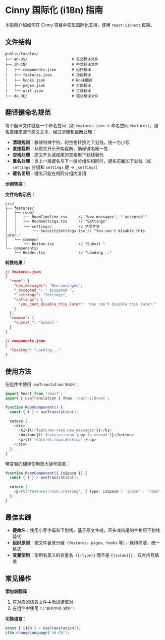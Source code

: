 # Cinny 国际化 (i18n) 指南

本指南介绍如何在 Cinny 项目中实现国际化支持，使用 `react-i18next` 框架。

## 文件结构

```
public/locales/
├── en-US/                    # 英文翻译文件
├── zh-CN/                    # 中文翻译文件
│   ├── components.json       # 组件翻译
│   ├── features.json         # 功能翻译
│   ├── hooks.json            # Hook翻译
│   ├── pages.json            # 页面翻译
│   └── util.json             # 工具翻译
└── de-DE/                    # 德文翻译文件
```

## 翻译键命名规范

每个翻译文件就是一个命名空间（如 `features.json` → 命名空间 `features`），键名直接来源于原文文本，经过清理和截断处理：

- **清理规则**：移除特殊字符，将空格转换为下划线，统一为小写
- **直接截断**：从原文开头开始截断，确保键名唯一性
- **空格处理**：原文开头或结尾的空格用下划线替代
- **重名处理**：当上一层键名与下一层分组名相同时，键名前面加下划线（如 `settings` 分组和 `settings` 键 → `_settings`）
- **键名复用**：键名只能在相同分组内复用

**示例转换**：

**文件结构示例**：
```
src/
├── features/
│   ├── room/
│   │   ├── RoomTimeline.tsx     // "New messages", " accepted "
│   │   ├── RoomSettings.tsx     // "Settings"
│   │   └── settings/            // 子文件夹
│   │       └── SecuritySettings.tsx // "You can't disable this later."
│   └── common/
│       └── Button.tsx           // "Submit "
└── components/
    └── Header.tsx               // "Loading..."
```

**转换结果**：
```json
// features.json
{
  "room": {
    "new_messages": "New messages",
    "_accepted_": " accepted ",
    "_settings": "Settings",
    "settings": {
      "you_cant_disable_this_later": "You can't disable this later."
    }
  },
  "common": {
    "submit_": "Submit "
  }
}

// components.json
{
  "loading": "Loading..."
}
```

## 使用方法

在组件中使用 `useTranslation` hook：

```typescript
import React from 'react';
import { useTranslation } from 'react-i18next';

function RoomComponent() {
  const { t } = useTranslation();
  
  return (
    <div>
      <h1>{t('features:room.new_messages')}</h1>
      <button>{t('features:room.jump_to_unread')}</button>
      <p>{t('features:room.desktop')}</p>
    </div>
  );
}
```

带变量的翻译使用双大括号插值：

```typescript
function RoomComponent({ isSpace }) {
  const { t } = useTranslation();
  
  return (
    <p>{t('features:room.creating', { type: isSpace ? 'space' : 'room' })}</p>
  );
}
```

## 最佳实践

- **键命名**：使用小写字母和下划线，基于原文生成，开头或结尾的空格用下划线替代
- **组织原则**：按文件目录分组（`features`、`pages`、`hooks` 等），保持简洁，统一格式
- **变量使用**：使用有意义的变量名（`{{type}}` 而不是 `{{value}}`），双大括号插值

## 常见操作

**添加新翻译**：
1. 在对应的语言文件中添加键值对
2. 在组件中使用 `t('命名空间:键名')`

**切换语言**：
```typescript
const { i18n } = useTranslation();
i18n.changeLanguage('zh-CN');
```